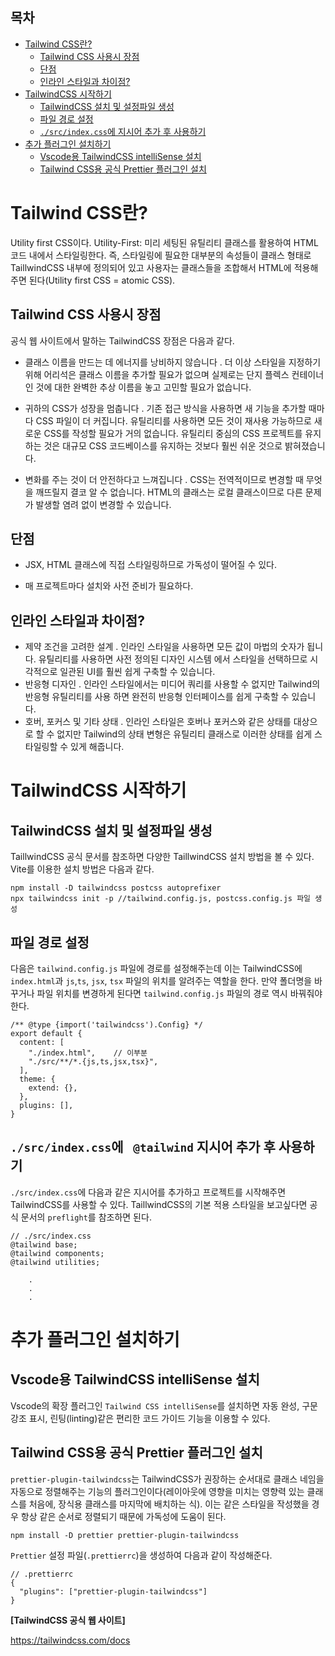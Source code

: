 <h2>목차</h2>

- [Tailwind CSS란?](#tailwind-css란)
  - [Tailwind CSS 사용시 장점](#tailwind-css-사용시-장점)
  - [단점](#단점)
  - [인라인 스타일과 차이점?](#인라인-스타일과-차이점)
- [TailwindCSS 시작하기](#tailwindcss-시작하기)
  - [TailwindCSS 설치 및 설정파일 생성](#tailwindcss-설치-및-설정파일-생성)
  - [파일 경로 설정](#파일-경로-설정)
  - [`./src/index.css`에 지시어 추가 후 사용하기](#srcindexcss에-지시어-추가-후-사용하기)
- [추가 플러그인 설치하기](#추가-플러그인-설치하기)
  - [Vscode용 TailwindCSS intelliSense 설치](#vscode용-tailwindcss-intellisense-설치)
  - [Tailwind CSS용 공식 Prettier 플러그인 설치](#tailwind-css용-공식-prettier-플러그인-설치)

# Tailwind CSS란?

Utility first CSS이다. Utility-First: 미리 세팅된 유틸리티 클래스를 활용하여 HTML 코드 내에서 스타일링한다. 즉, 스타일링에 필요한 대부분의 속성들이 클래스 형태로 TaillwindCSS 내부에 정의되어 있고 사용자는 클래스들을 조합해서 HTML에 적용해주면 된다(Utility first CSS = atomic CSS).

## Tailwind CSS 사용시 장점

공식 웹 사이트에서 말하는 TailwindCSS 장점은 다음과 같다.

- 클래스 이름을 만드는 데 에너지를 낭비하지 않습니다 . 더 이상 스타일을 지정하기 위해 어리석은 클래스 이름을 추가할 필요가 없으며 실제로는 단지 플렉스 컨테이너인 것에 대한 완벽한 추상 이름을 놓고 고민할 필요가 없습니다.
- 귀하의 CSS가 성장을 멈춥니다 . 기존 접근 방식을 사용하면 새 기능을 추가할 때마다 CSS 파일이 더 커집니다. 유틸리티를 사용하면 모든 것이 재사용 가능하므로 새로운 CSS를 작성할 필요가 거의 없습니다. 유틸리티 중심의 CSS 프로젝트를 유지하는 것은 대규모 CSS 코드베이스를 유지하는 것보다 훨씬 쉬운 것으로 밝혀졌습니다.

- 변화를 주는 것이 더 안전하다고 느껴집니다 . CSS는 전역적이므로 변경할 때 무엇을 깨뜨릴지 결코 알 수 없습니다. HTML의 클래스는 로컬 클래스이므로 다른 문제가 발생할 염려 없이 변경할 수 있습니다.

## 단점

- JSX, HTML 클래스에 직접 스타일링하므로 가독성이 떨어질 수 있다.

- 매 프로젝트마다 설치와 사전 준비가 필요하다.

## 인라인 스타일과 차이점?

- 제약 조건을 고려한 설계 . 인라인 스타일을 사용하면 모든 값이 마법의 숫자가 됩니다. 유틸리티를 사용하면 사전 정의된 디자인 시스템 에서 스타일을 선택하므로 시각적으로 일관된 UI를 훨씬 쉽게 구축할 수 있습니다.
- 반응형 디자인 . 인라인 스타일에서는 미디어 쿼리를 사용할 수 없지만 Tailwind의 반응형 유틸리티를 사용 하면 완전히 반응형 인터페이스를 쉽게 구축할 수 있습니다.
- 호버, 포커스 및 기타 상태 . 인라인 스타일은 호버나 포커스와 같은 상태를 대상으로 할 수 없지만 Tailwind의 상태 변형은 유틸리티 클래스로 이러한 상태를 쉽게 스타일링할 수 있게 해줍니다.

# TailwindCSS 시작하기

## TailwindCSS 설치 및 설정파일 생성

TaillwindCSS 공식 문서를 참조하면 다양한 TaillwindCSS 설치 방법을 볼 수 있다. Vite를 이용한 설치 방법은 다음과 같다.

```
npm install -D tailwindcss postcss autoprefixer
npx tailwindcss init -p //tailwind.config.js, postcss.config.js 파일 생성
```

## 파일 경로 설정

다음은 `tailwind.config.js` 파일에 경로를 설정해주는데 이는 TailwindCSS에 `index.html`과 `js`,`ts`, `jsx`, `tsx` 파일의 위치를 알려주는 역할을 한다. 만약 폴더명을 바꾸거나 파일 위치를 변경하게 된다면 `tailwind.config.js` 파일의 경로 역시 바꿔줘야 한다.

```
/** @type {import('tailwindcss').Config} */
export default {
  content: [
    "./index.html",    // 이부분
    "./src/**/*.{js,ts,jsx,tsx}",
  ],
  theme: {
    extend: {},
  },
  plugins: [],
}
```

## `./src/index.css`에 ` @tailwind` 지시어 추가 후 사용하기

`./src/index.css`에 다음과 같은 지시어를 추가하고 프로젝트를 시작해주면 TailwindCSS를 사용할 수 있다. TaillwindCSS의 기본 적용 스타일을 보고싶다면 공식 문서의 `preflight`를 참조하면 된다.

```
// ./src/index.css
@tailwind base;
@tailwind components;
@tailwind utilities;

    .
    .
    .
```

# 추가 플러그인 설치하기

## Vscode용 TailwindCSS intelliSense 설치

Vscode의 확장 플러그인 `Tailwind CSS intelliSense`를 설치하면 자동 완성, 구문 강조 표시, 린팅(linting)같은 편리한 코드 가이드 기능을 이용할 수 있다.

## Tailwind CSS용 공식 Prettier 플러그인 설치

`prettier-plugin-tailwindcss`는 TailwindCSS가 권장하는 순서대로 클래스 네임을 자동으로 정렬해주는 기능의 플러그인이다(레이아웃에 영향을 미치는 영향력 있는 클래스를 처음에, 장식용 클래스를 마지막에 배치하는 식). 이는 같은 스타일을 작성했을 경우 항상 같은 순서로 정렬되기 때문에 가독성에 도움이 된다.

```
npm install -D prettier prettier-plugin-tailwindcss
```

`Prettier` 설정 파일(`.prettierrc`)을 생성하여 다음과 같이 작성해준다.

```
// .prettierrc
{
  "plugins": ["prettier-plugin-tailwindcss"]
}
```

**[TailwindCSS 공식 웹 사이트]**

https://tailwindcss.com/docs
